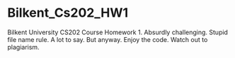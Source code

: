 # Bilkent_Cs202_HW1
Bilkent University CS202 Course Homework 1.
Absurdly challenging. 
Stupid file name rule.
A lot to say. But anyway.
Enjoy the code.
Watch out to plagiarism.
